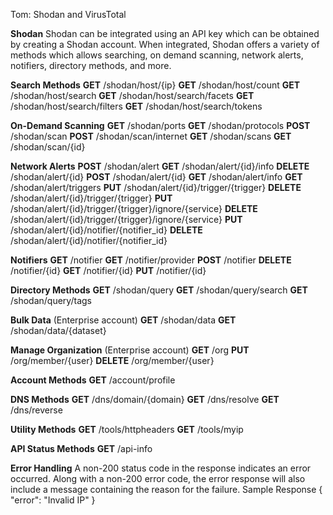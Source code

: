 Tom: Shodan and VirusTotal 

**Shodan**
Shodan can be integrated using an API key which can be obtained by creating a Shodan account.
When integrated, Shodan offers a variety of methods which allows searching, on demand scanning, network alerts, notifiers, directory methods, and more.

**Search Methods**
**GET** /shodan/host/{ip}
**GET** /shodan/host/count
**GET** /shodan/host/search
**GET** /shodan/host/search/facets
**GET** /shodan/host/search/filters
**GET** /shodan/host/search/tokens

**On-Demand Scanning**
**GET** /shodan/ports
**GET** /shodan/protocols
**POST** /shodan/scan
**POST** /shodan/scan/internet
**GET** /shodan/scans
**GET** /shodan/scan/{id}

**Network Alerts**
**POST** /shodan/alert
**GET** /shodan/alert/{id}/info
**DELETE** /shodan/alert/{id}
**POST** /shodan/alert/{id}
**GET** /shodan/alert/info
**GET** /shodan/alert/triggers
**PUT** /shodan/alert/{id}/trigger/{trigger}
**DELETE** /shodan/alert/{id}/trigger/{trigger}
**PUT** /shodan/alert/{id}/trigger/{trigger}/ignore/{service}
**DELETE** /shodan/alert/{id}/trigger/{trigger}/ignore/{service}
**PUT** /shodan/alert/{id}/notifier/{notifier_id}
**DELETE** /shodan/alert/{id}/notifier/{notifier_id}

**Notifiers**
**GET** /notifier
**GET** /notifier/provider
**POST** /notifier
**DELETE** /notifier/{id}
**GET** /notifier/{id}
**PUT** /notifier/{id}

**Directory Methods**
**GET** /shodan/query
**GET** /shodan/query/search
**GET** /shodan/query/tags

**Bulk Data**  (Enterprise account)
**GET** /shodan/data
**GET** /shodan/data/{dataset}

**Manage Organization** (Enterprise account)
**GET** /org
**PUT** /org/member/{user}
**DELETE** /org/member/{user}

**Account Methods**
**GET** /account/profile

**DNS Methods**
**GET** /dns/domain/{domain}
**GET** /dns/resolve
**GET** /dns/reverse

**Utility Methods**
**GET** /tools/httpheaders
**GET** /tools/myip

**API Status Methods**
**GET** /api-info

**Error Handling**
A non-200 status code in the response indicates an error occurred. Along with a non-200 error code, the error response will also include a message containing the reason for the failure.
Sample Response
{
    "error": "Invalid IP"
}
